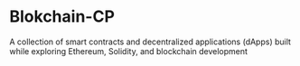 # Blokchain-CP
A collection of smart contracts and decentralized applications (dApps) built while exploring Ethereum, Solidity, and blockchain development
